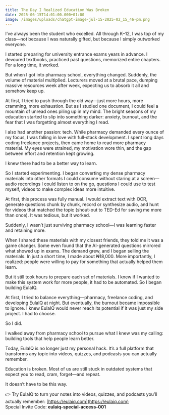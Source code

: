```yaml
---
title: The Day I Realized Education Was Broken
date: 2025-06-15T14:01:00.000+01:00
image: /images/uploads/chatgpt-image-jul-15-2025-02_15_46-pm.png
---
```

I’ve always been the student who excelled. All through K–12, I was top of my class—not because I was naturally gifted, but because I simply outworked everyone. 

I started preparing for university entrance exams years in advance. I devoured textbooks, practiced past questions, memorized entire chapters. For a long time, it worked.

But when I got into pharmacy school, everything changed. Suddenly, the volume of material multiplied. Lecturers moved at a brutal pace, dumping massive resources week after week, expecting us to absorb it all and somehow keep up.

At first, I tried to push through the old way—just more hours, more cramming, more exhaustion. But as I studied one document, I could feel a mountain of unread ones piling up in my mind. The bright seasons of my education started to slip into something darker: anxiety, burnout, and the fear that I was forgetting almost everything I read.

I also had another passion: tech. While pharmacy demanded every ounce of my focus, I was falling in love with full-stack development. I spent long days coding freelance projects, then came home to read more pharmacy material. My eyes were strained, my motivation wore thin, and the gap between effort and retention kept growing.

I knew there had to be a better way to learn.

So I started experimenting. I began converting my dense pharmacy materials into other formats I could consume without staring at a screen—audio recordings I could listen to on the go, questions I could use to test myself, videos to make complex ideas more intuitive.

At first, this process was fully manual. I would extract text with OCR, generate questions chunk by chunk, record or synthesize audio, and hunt for videos that matched the topic (shout-out to TED-Ed for saving me more than once). It was tedious, but it worked. 

Suddenly, I wasn’t just surviving pharmacy school—I was learning faster and retaining more.

When I shared these materials with my closest friends, they told me it was a game changer. Some even found that the AI-generated questions mirrored what showed up in exams. The demand grew, and I began selling the materials. In just a short time, I made about ₦18,000. More importantly, I realized: people were willing to pay for something that actually helped them learn.

But it still took hours to prepare each set of materials. I knew if I wanted to make this system work for more people, it had to be automated. So I began building EulaIQ.

At first, I tried to balance everything—pharmacy, freelance coding, and developing EulaIQ at night. But eventually, the burnout became impossible to ignore. I knew EulaIQ would never reach its potential if it was just my side project. I had to choose.

So I did.

I walked away from pharmacy school to pursue what I knew was my calling: building tools that help people learn better.

Today, EulaIQ is no longer just my personal hack. It’s a full platform that transforms any topic into videos, quizzes, and podcasts you can actually remember.

Education is broken. Most of us are still stuck in outdated systems that expect you to read, cram, forget—and repeat. 

It doesn’t have to be this way.

👉 Try EulaIQ to turn your notes into videos, quizzes, and podcasts you’ll actually remember: [https://eulaiq.com](https://eulaiq.com)  
Special Invite Code: **eulaiq-special-access-001**
